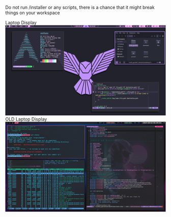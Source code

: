 Do not run /installer or any scripts, there is a chance that it might break things on your workspace

Laptop Display
![Display Laptop](https://github.com/SebTalbot/comfy_guration/blob/master/assets/screenshots/display_laptop_2024_02_28.png?raw=true)
OLD Laptop Display
![OLD Display Laptop](https://github.com/SebTalbot/comfy_guration/blob/master/assets/screenshots/archived_2017_display_laptop.png?raw=true)

